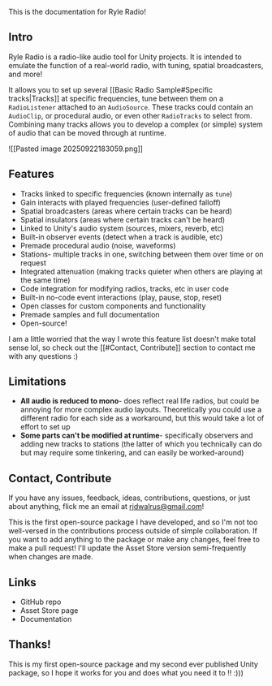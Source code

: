 This is the documentation for Ryle Radio!
## Intro
Ryle Radio is a radio-like audio tool for Unity projects. It is intended to emulate the function of a real-world radio, with tuning, spatial broadcasters, and more!

It allows you to set up several [[Basic Radio Sample#Specific tracks|Tracks]] at specific frequencies, tune between them on a `RadioListener` attached to an `AudioSource`. These tracks could contain an `AudioClip`, or procedural audio, or even other `RadioTracks` to select from. Combining many tracks allows you to develop a complex (or simple) system of audio that can be moved through at runtime.

![[Pasted image 20250922183059.png]]
## Features
- Tracks linked to specific frequencies (known internally as `tune`)
- Gain interacts with played frequencies (user-defined falloff)
- Spatial broadcasters (areas where certain tracks can be heard)
- Spatial insulators (areas where certain tracks can't be heard)
- Linked to Unity's audio system (sources, mixers, reverb, etc)
- Built-in observer events (detect when a track is audible, etc)
- Premade procedural audio (noise, waveforms)
- Stations- multiple tracks in one, switching between them over time or on request
- Integrated attenuation (making tracks quieter when others are playing at the same time)
- Code integration for modifying radios, tracks, etc in user code
- Built-in no-code event interactions (play, pause, stop, reset)
- Open classes for custom components and functionality
- Premade samples and full documentation
- Open-source!

I am a little worried that the way I wrote this feature list doesn't make total sense lol, so check out the [[#Contact, Contribute]] section to contact me with any questions :)

## Limitations
- **All audio is reduced to mono**- does reflect real life radios, but could be annoying for more complex audio layouts. Theoretically you could use a different radio for each side as a workaround, but this would take a lot of effort to set up
- **Some parts can't be modified at runtime**- specifically observers and adding new tracks to stations (the latter of which you technically can do but may require some tinkering, and can easily be worked-around)

## Contact, Contribute
If you have any issues, feedback, ideas, contributions, questions, or just about anything, flick me an email at rjdwalrus@gmail.com!

This is the first open-source package I have developed, and so I'm not too well-versed in the contributions process outside of simple collaboration. If you want to add anything to the package or make any changes, feel free to make a pull request! I'll update the Asset Store version semi-frequently when changes are made.

## Links
- GitHub repo
- Asset Store page
- Documentation

## Thanks!
This is my first open-source package and my second ever published Unity package, so I hope it works for you and does what you need it to !!   :)))